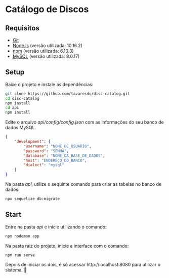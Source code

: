 # Catálogo de Discos

## Requisitos
- [Git](https://git-scm.com/downloads)
- [Node.js](https://nodejs.org/en/download/) (versão utilizada: 10.16.2)
- [npm](https://www.npmjs.com/get-npm) (versão utilizada: 6.10.3)
- [MySQL](https://dev.mysql.com/downloads/mysql/) (versão utilizada: 8.0.17)

## Setup
Baixe o projeto e instale as dependências:
```bash
git clone https://github.com/tavaresdu/disc-catalog.git
cd disc-catalog
npm install
cd api
npm install
```
Edite o arquivo *api/config/config.json* com as informações do seu banco de dados MySQL.
```json
{
    "development": {
        "username": "NOME_DE_USUARIO",
        "password": "SENHA",
        "database": "NOME_DA_BASE_DE_DADOS",
        "host": "ENDEREÇO_DO_BANCO",
        "dialect": "mysql"
    }
}
```
Na pasta *api*, utilize o sequinte comando para criar as tabelas no banco de dados:
```bash
npx sequelize db:migrate
```

## Start
Entre na pasta *api* e inicie utilizando o comando:
```bash
npx nodemon app
```
Na pasta raiz do projeto, inicie a interface com o comando:
```
npm run serve
```
Depois de iniciar os dois, é só acessar http://localhost:8080 para utilizar o sistema. 🙂